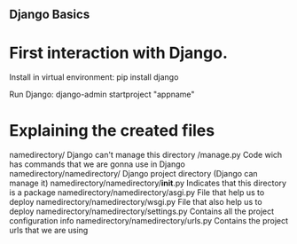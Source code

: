## Django Basics

# First interaction with Django.

Install in virtual environment:
pip install django

Run Django:
django-admin startproject "appname"

# Explaining the created files

namedirectory/ Django can't manage this directory
/manage.py  Code wich has commands that we are gonna use in Django
namedirectory/namedirectory/ Django project directory (Django can manage it)
namedirectory/namedirectory/__init__.py Indicates that this directory is a package
namedirectory/namedirectory/asgi.py File that help us to deploy
namedirectory/namedirectory/wsgi.py File that also help us to deploy
namedirectory/namedirectory/settings.py Contains all the project configuration info
namedirectory/namedirectory/urls.py Contains the project urls that we are using
